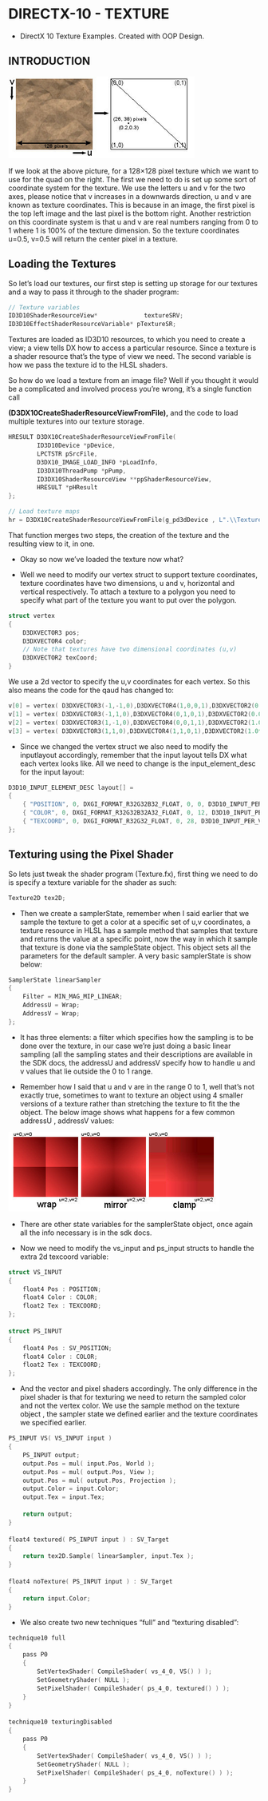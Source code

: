 # DIRECTX-10 - TEXTURE
* DirectX 10 Texture Examples.
Created with OOP Design.

## INTRODUCTION

![texture](.//img//textures.jpg)

If we look at the above picture, for a 128×128 pixel texture which we want to use for the quad on the right. The first we need to do is set up some sort of coordinate system for the texture. We use the letters u and v for the two axes, please notice that v increases in a downwards direction, u and v are known as texture coordinates. This is because in an image, the first pixel is the top left image and the last pixel is the bottom right. Another restriction on this coordinate system is that u and v are real numbers ranging from 0 to 1 where 1 is 100% of the texture dimension. So the texture coordinates u=0.5, v=0.5 will return the center pixel in a texture.

## Loading the Textures
So let’s load our textures, our first step is setting up storage for our textures and a way to pass it through to the shader program:
```c
// Texture variables
ID3D10ShaderResourceView*	          textureSRV;
ID3D10EffectShaderResourceVariable*	pTextureSR;
```
Textures are loaded as ID3D10 resources, to which you need to create a view; a view tells DX how to access a particular resource. Since a texture is a shader resource that’s the type of view we need. The second variable is how we pass the texture id to the HLSL shaders.

So how do we load a texture from an image file? Well if you thought it would be a complicated and involved process you’re wrong, it’s a single function call

__(D3DX10CreateShaderResourceViewFromFile),__ and the code to load multiple textures into our texture storage.

```c
HRESULT D3DX10CreateShaderResourceViewFromFile(
        ID3D10Device *pDevice,
        LPCTSTR pSrcFile,
        D3DX10_IMAGE_LOAD_INFO *pLoadInfo,
        ID3DX10ThreadPump *pPump,
        ID3DX10ShaderResourceView **ppShaderResourceView,
        HRESULT *pHResult
};
```

```c
// Load texture maps
hr = D3DX10CreateShaderResourceViewFromFile(g_pd3dDevice , L".\\Textures\\t1.bmp", NULL , NULL ,&g_textureSRV , NULL);

```
That function merges two steps, the creation of the texture and the resulting view to it, in one.

* Okay so now we’ve loaded the texture now what?

* Well we need to modify our vertex struct to support texture coordinates, texture coordinates have two dimensions, u and v, horizontal and vertical respectively. To attach a texture to a polygon you need to specify what part of the texture you want to put over the polygon.

```c
struct vertex
{
    D3DXVECTOR3 pos;
    D3DXVECTOR4 color;
    // Note that textures have two dimensional coordinates (u,v)
    D3DXVECTOR2 texCoord;
}
```

We use a 2d vector to specify the u,v coordinates for each vertex. So this also means the code for the qaud has changed to:

```c
v[0] = vertex( D3DXVECTOR3(-1,-1,0),D3DXVECTOR4(1,0,0,1),D3DXVECTOR2(0.0f, 1.0f) );
v[1] = vertex( D3DXVECTOR3(-1,1,0),D3DXVECTOR4(0,1,0,1),D3DXVECTOR2(0.0f, 0.0f) );
v[2] = vertex( D3DXVECTOR3(1,-1,0),D3DXVECTOR4(0,0,1,1),D3DXVECTOR2(1.0f, 1.0f) );
v[3] = vertex( D3DXVECTOR3(1,1,0),D3DXVECTOR4(1,1,0,1),D3DXVECTOR2(1.0f, 0.0f) );
```

* Since we changed the vertex struct we also need to modify the inputlayout accordingly, remember that the input layout tells DX what each vertex looks like. All we need to change is the input_element_desc for the input layout:

```c
D3D10_INPUT_ELEMENT_DESC layout[] =
{
    { "POSITION", 0, DXGI_FORMAT_R32G32B32_FLOAT, 0, 0, D3D10_INPUT_PER_VERTEX_DATA, 0 },
    { "COLOR", 0, DXGI_FORMAT_R32G32B32A32_FLOAT, 0, 12, D3D10_INPUT_PER_VERTEX_DATA, 0 },
    { "TEXCOORD", 0, DXGI_FORMAT_R32G32_FLOAT, 0, 28, D3D10_INPUT_PER_VERTEX_DATA, 0 }
};
```


## Texturing using the Pixel Shader

So lets just tweak the shader program (Texture.fx), first thing we need to do is specify a texture variable for the shader as such:

```c
Texture2D tex2D;
```
* Then we create a samplerState, remember when I said earlier that we sample the texture to get a color at a specific set of u,v coordinates, a texture resource in HLSL has a sample method that samples that texture and returns the value at a specific point, now the way in which it sample that texture is done via the sampleState object. This object sets all the parameters for the default sampler. A very basic samplerState is show below:

```c
SamplerState linearSampler
{
    Filter = MIN_MAG_MIP_LINEAR;
    AddressU = Wrap;
    AddressV = Wrap;
};
```
* It has three elements: a filter which specifies how the sampling is to be done over the texture, in our case we’re just doing a basic linear sampling (all the sampling states and their descriptions are available in the SDK docs, the addressU and addressV specify how to handle u and v values that lie outside the 0 to 1 range.

* Remember how I said that u and v are in the range 0 to 1, well that’s not exactly true, sometimes to want to texture an object using 4 smaller versions of a texture rather than stretching the texture to fit the the object. The below image shows what happens for a few common addressU , addressV values:

![texture](.//img//textures2.jpg)

* There are other state variables for the samplerState object, once again all the info necessary is in the sdk docs.

* Now we need to modify the vs_input and ps_input structs to handle the extra 2d texcoord variable:

```c
struct VS_INPUT
{
    float4 Pos : POSITION;
    float4 Color : COLOR;
    float2 Tex : TEXCOORD;
};

struct PS_INPUT
{
    float4 Pos : SV_POSITION;
    float4 Color : COLOR;
    float2 Tex : TEXCOORD;
};
```

* And the vector and pixel shaders accordingly. The only difference in the pixel shader is that for texturing we need to return the sampled color and not the vertex color. We use the sample method on the texture object , the sampler state we defined earlier and the texture coordinates we specified earlier.

```c
PS_INPUT VS( VS_INPUT input )
{
    PS_INPUT output;
    output.Pos = mul( input.Pos, World );
    output.Pos = mul( output.Pos, View );
    output.Pos = mul( output.Pos, Projection );
    output.Color = input.Color;
    output.Tex = input.Tex;

    return output;
}

float4 textured( PS_INPUT input ) : SV_Target
{
    return tex2D.Sample( linearSampler, input.Tex );
}

float4 noTexture( PS_INPUT input ) : SV_Target
{
    return input.Color;
}
```

* We also create two new techniques “full” and “texturing disabled”:

```c
technique10 full
{
    pass P0
    {
        SetVertexShader( CompileShader( vs_4_0, VS() ) );
        SetGeometryShader( NULL );
        SetPixelShader( CompileShader( ps_4_0, textured() ) );
    }
}

technique10 texturingDisabled
{
    pass P0
    {
        SetVertexShader( CompileShader( vs_4_0, VS() ) );
        SetGeometryShader( NULL );
        SetPixelShader( CompileShader( ps_4_0, noTexture() ) );
    }
}
```
